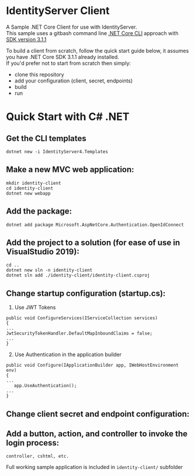 # IdentityServer Client
A Sample .NET Core Client for use with IdentityServer.  
This sample uses a gitbash command line [.NET Core CLI](https://docs.microsoft.com/en-us/dotnet/core/tools/) approach with [SDK version 3.1.1](https://aka.ms/dotnet-download)    

To build a client from scratch, follow the quick start guide below, it assumes you have .NET Core SDK 3.1.1 already installed.  
If you'd prefer not to start from scratch then simply:  
* clone this repository  
* add your configuration (client, secret, endpoints)  
* build  
* run

# Quick Start with C# .NET  
## Get the CLI templates  
`dotnet new -i IdentityServer4.Templates`

## Make a new MVC web application:  
`mkdir identity-client`  
`cd identity-client`  
`dotnet new webapp`  
## Add the package:  
`dotnet add package Microsoft.AspNetCore.Authentication.OpenIdConnect`  
## Add the project to a solution (for ease of use in VisualStudio 2019):  
`cd ..`  
`dotnet new sln -n identity-client`  
`dotnet sln add ./identity-client/identity-client.csproj`  
 
 ## Change startup configuration (startup.cs):  
 
1. Use JWT Tokens  

```
public void ConfigureServices(IServiceCollection services)
{
...
JwtSecurityTokenHandler.DefaultMapInboundClaims = false;
...
}
```  
2. Use Authentication in the application builder  

```
public void Configure(IApplicationBuilder app, IWebHostEnvironment env)
{  
...  
   app.UseAuthentication();   
...  
}  
```  
 
 ## Change client secret and endpoint configuration:  
 
 ## Add a button, action, and controller to invoke the login process:
 
 ```
 controller, cshtml, etc.
 ```
 
Full working sample application is included in `identity-client/` subfolder
